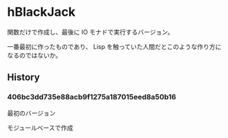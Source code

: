 
# hBlackJack

関数だけで作成し、最後に IO モナドで実行するバージョン。

一番最初に作ったものであり、
Lisp を触っていた人間だとこのような作り方になるのではないか。

## History

### 406bc3dd735e88acb9f1275a187015eed8a50b16
最初のバージョン

モジュールベースで作成
